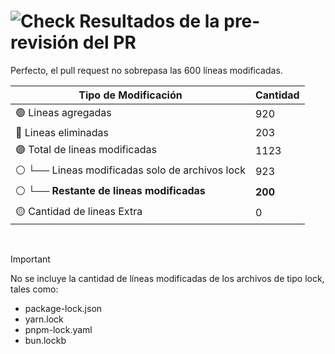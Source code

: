 # ![Check](https://sonarsource.github.io/sonarcloud-github-static-resources/v2/checks/QualityGateBadge/qg-passed-20px.png) Resultados de la pre-revisión del PR
Perfecto, el pull request no sobrepasa las 600 líneas modificadas.

| Tipo de Modificación| Cantidad |
|-|-|
| 🟢 Lineas agregadas | 920 |
| 🔴 Lineas eliminadas | 203 |
| 🟣 Total de lineas modificadas | 1123 |
|  ⚪ └── Lineas modificadas solo de archivos lock | 923 |
|  ⚪ └── **Restante de lineas modificadas** | **200** |
| 🟡 Cantidad de lineas Extra | 0 |
</br>

> [!IMPORTANT]
> No se incluye la cantidad de líneas modificadas de los archivos de tipo lock, tales como:
> - package-lock.json
> - yarn.lock
> - pnpm-lock.yaml
> - bun.lockb
